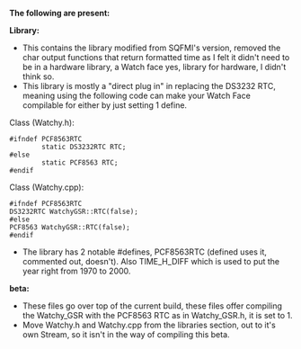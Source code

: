 **The following are present:**

**Library:**

- This contains the library modified from SQFMI's version, removed the char output functions that return formatted time as I felt it didn't need to be in a hardware library, a Watch face yes, library for hardware, I didn't think so.
- This library is mostly a "direct plug in" in replacing the DS3232 RTC, meaning using the following code can make your Watch Face compilable for either by just setting 1 define.

Class (Watchy.h):

```
#ifndef PCF8563RTC
        static DS3232RTC RTC;
#else
        static PCF8563 RTC;
#endif
```

Class (Watchy.cpp):

```
#ifndef PCF8563RTC
DS3232RTC WatchyGSR::RTC(false); 
#else
PCF8563 WatchyGSR::RTC(false);
#endif
```

- The library has 2 notable #defines, PCF8563RTC (defined uses it, commented out, doesn't).  Also TIME_H_DIFF which is used to put the year right from 1970 to 2000.

**beta:**

- These files go over top of the current build, these files offer compiling the Watchy_GSR with the PCF8563 RTC as in Watchy_GSR.h, it is set to 1.
- Move Watchy.h and Watchy.cpp from the libraries section, out to it's own Stream, so it isn't in the way of compiling this beta.
